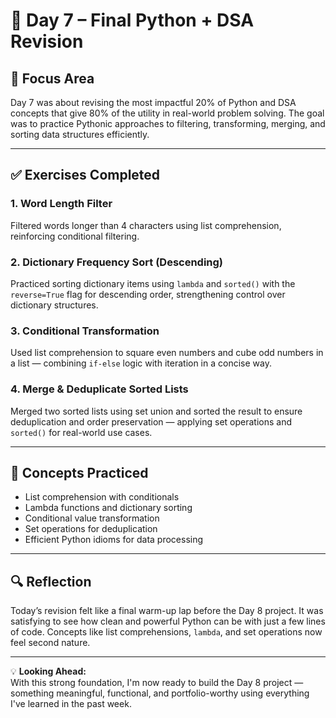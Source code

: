 # 📘 Day 7 – Final Python + DSA Revision

## 🧠 Focus Area  
Day 7 was about revising the most impactful 20% of Python and DSA concepts that give 80% of the utility in real-world problem solving. The goal was to practice Pythonic approaches to filtering, transforming, merging, and sorting data structures efficiently.

---

## ✅ Exercises Completed

### 1. **Word Length Filter**
Filtered words longer than 4 characters using list comprehension, reinforcing conditional filtering.

### 2. **Dictionary Frequency Sort (Descending)**
Practiced sorting dictionary items using `lambda` and `sorted()` with the `reverse=True` flag for descending order, strengthening control over dictionary structures.

### 3. **Conditional Transformation**
Used list comprehension to square even numbers and cube odd numbers in a list — combining `if-else` logic with iteration in a concise way.

### 4. **Merge & Deduplicate Sorted Lists**
Merged two sorted lists using set union and sorted the result to ensure deduplication and order preservation — applying set operations and `sorted()` for real-world use cases.

---

## 🧩 Concepts Practiced

- List comprehension with conditionals
- Lambda functions and dictionary sorting
- Conditional value transformation
- Set operations for deduplication
- Efficient Python idioms for data processing

---

## 🔍 Reflection

Today’s revision felt like a final warm-up lap before the Day 8 project. It was satisfying to see how clean and powerful Python can be with just a few lines of code. Concepts like list comprehensions, `lambda`, and set operations now feel second nature.

---

💡 **Looking Ahead:**  
With this strong foundation, I'm now ready to build the Day 8 project — something meaningful, functional, and portfolio-worthy using everything I've learned in the past week.
